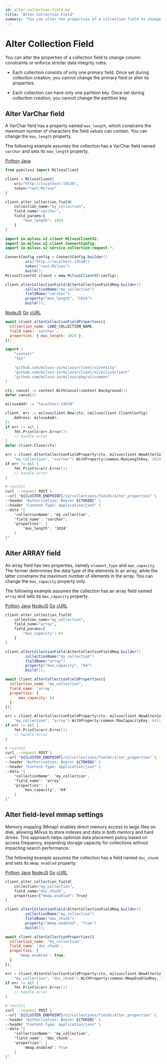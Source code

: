 ```yaml
---
id: alter-collection-field.md
title: "Alter Collection Field"
summary: "You can alter the properties of a collection field to change column constraints or enforce stricter data integrity rules."
---
```


# Alter Collection Field

You can alter the properties of a collection field to change column constraints or enforce stricter data integrity rules. 

<div class="alert note">

- Each collection consists of only one primary field. Once set during collection creation, you cannot change the primary field or alter its properties.

- Each collection can have only one partition key. Once set during collection creation, you cannot change the partition key.

</div>

## Alter VarChar field

A VarChar field has a property named `max_length`, which constrains the maximum number of characters the field values can contain. You can change the `max_length` property.

The following example assumes the collection has a VarChar field named `varchar` and sets its `max_length` property.

<div class="multipleCode">
    <a href="#python">Python</a>
    <a href="#java">Java</a>
</div>

```python
from pymilvus import MilvusClient

client = MilvusClient(
    uri="http://localhost:19530",
    token="root:Milvus"
)

client.alter_collection_field(
    collection_name="my_collection",
    field_name="varchar",
    field_params={
        "max_length": 1024
    }
)
```

```java
import io.milvus.v2.client.MilvusClientV2;
import io.milvus.v2.client.ConnectConfig;
import io.milvus.v2.service.collection.request.*;

ConnectConfig config = ConnectConfig.builder()
        .uri("http://localhost:19530")
        .token("root:Milvus")
        .build();
MilvusClientV2 client = new MilvusClientV2(config);

client.alterCollectionField(AlterCollectionFieldReq.builder()
        .collectionName("my_collection")
        .fieldName("varchar")
        .property("max_length", "1024")
        .build());
```

<div class="multipleCode">
    <a href="#javascript">NodeJS</a>
    <a href="#go">Go</a>
    <a href="#bash">cURL</a>
</div>

```javascript
await client.alterCollectionFieldProperties({
  collection_name: LOAD_COLLECTION_NAME,
  field_name: 'varchar',
  properties: { max_length: 1024 },
});
```

```go
import (
    "context"
    "fmt"

    "github.com/milvus-io/milvus/client/v2/entity"
    "github.com/milvus-io/milvus/client/v2/milvusclient"
    "github.com/milvus-io/milvus/pkg/v2/common"
)

ctx, cancel := context.WithCancel(context.Background())
defer cancel()

milvusAddr := "localhost:19530"

client, err := milvusclient.New(ctx, &milvusclient.ClientConfig{
    Address: milvusAddr,
})
if err != nil {
    fmt.Println(err.Error())
    // handle error
}
defer client.Close(ctx)

err = client.AlterCollectionFieldProperty(ctx, milvusclient.NewAlterCollectionFieldPropertiesOption(
    "my_collection", "varchar").WithProperty(common.MaxLengthKey, 1024))
if err != nil {
    fmt.Println(err.Error())
    // handle error
}
```

```bash
# restful
curl --request POST \
--url "${CLUSTER_ENDPOINT}/v2/collections/fields/alter_properties" \
--header "Authorization: Bearer ${TOKEN}" \
--header "Content-Type: application/json" \
--data "{
    "collectionName": "my_collection",
    "field_name": "varchar",
    "properties": {
        "max_length": "1024"
    }
}"
```

## Alter ARRAY field

An array field has two properties, namely `element_type` and `max_capacity`. The former determines the data type of the elements in an array, while the latter constrains the maximum number of elements in the array. You can change the `max_capacity` property only.

The following example assumes the collection has an array field named `array` and sets its `max_capacity` property.

<div class="multipleCode">
    <a href="#python">Python</a>
    <a href="#java">Java</a>
    <a href="#javascript">NodeJS</a>
    <a href="#go">Go</a>
    <a href="#bash">cURL</a>
</div>

```python
client.alter_collection_field(
    collection_name="my_collection",
    field_name="array",
    field_params={
        "max_capacity": 64
    }
)
```

```java
client.alterCollectionField(AlterCollectionFieldReq.builder()
        .collectionName("my_collection")
        .fieldName("array")
        .property("max_capacity", "64")
        .build());
```

```javascript
await client.alterCollectionFieldProperties({
  collection_name: "my_collection",
  field_name: 'array',
  properties: { 
      max_capacity: 64 
  }
});
```

```go
err = client.AlterCollectionFieldProperty(ctx, milvusclient.NewAlterCollectionFieldPropertiesOption(
    "my_collection", "array").WithProperty(common.MaxCapacityKey, 64))
if err != nil {
    fmt.Println(err.Error())
    // handle error
}
```

```bash
# restful
curl --request POST \
--url "${CLUSTER_ENDPOINT}/v2/collections/fields/alter_properties" \
--header "Authorization: Bearer ${TOKEN}" \
--header "Content-Type: application/json" \
--data "{
    "collectionName": "my_collection",
    "field_name": "array",
    "properties": {
        "max_capacity": "64"
    }
}"
```

## Alter field-level mmap settings

Memory mapping (Mmap) enables direct memory access to large files on disk, allowing Milvus to store indexes and data in both memory and hard drives. This approach helps optimize data placement policy based on access frequency, expanding storage capacity for collections without impacting search performance.

The following example assumes the collection has a field named `doc_chunk` and sets its `mmap_enabled` property.

<div class="multipleCode">
    <a href="#python">Python</a>
    <a href="#java">Java</a>
    <a href="#javascript">NodeJS</a>
    <a href="#go">Go</a>
    <a href="#bash">cURL</a>
</div>

```python
client.alter_collection_field(
    collection="my_collection",
    field_name="doc_chunk",
    properties={"mmap.enabled": True}
)
```

```java
client.alterCollectionField(AlterCollectionFieldReq.builder()
        .collectionName("my_collection")
        .fieldName("doc_chunk")
        .property("mmap.enabled", "True")
        .build());
```

```javascript
await client.alterCollectionProperties({
  collection_name: "my_collection",
  field_name: 'doc_chunk',
  properties: { 
      'mmap.enabled': true, 
  }
});
```

```go
err = client.AlterCollectionFieldProperty(ctx, milvusclient.NewAlterCollectionFieldPropertiesOption(
    "my_collection", "doc_chunk").WithProperty(common.MmapEnabledKey, true))
if err != nil {
    fmt.Println(err.Error())
    // handle error
}
```

```bash
# restful
curl --request POST \
--url "${CLUSTER_ENDPOINT}/v2/collections/fields/alter_properties" \
--header "Authorization: Bearer ${TOKEN}" \
--header "Content-Type: application/json" \
--data "{
    "collectionName": "my_collection",
    "field_name": "doc_chunk",
    "properties": {
        "mmap.enabled": True
    }
}"
```

